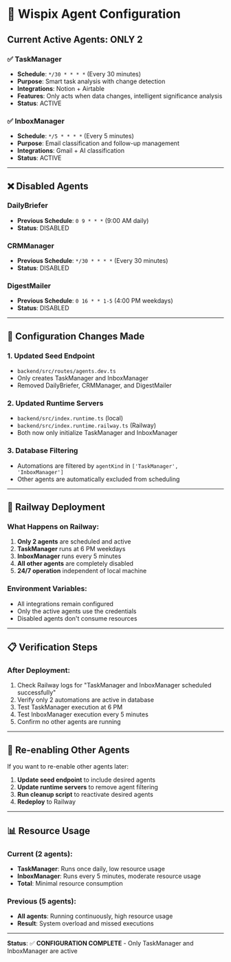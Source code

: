 # 🎯 Wispix Agent Configuration

## **Current Active Agents: ONLY 2**

### **✅ TaskManager**
- **Schedule**: `*/30 * * * *` (Every 30 minutes)
- **Purpose**: Smart task analysis with change detection
- **Integrations**: Notion + Airtable
- **Features**: Only acts when data changes, intelligent significance analysis
- **Status**: ACTIVE

### **✅ InboxManager**
- **Schedule**: `*/5 * * * *` (Every 5 minutes)
- **Purpose**: Email classification and follow-up management
- **Integrations**: Gmail + AI classification
- **Status**: ACTIVE

---

## **❌ Disabled Agents**

### **DailyBriefer**
- **Previous Schedule**: `0 9 * * *` (9:00 AM daily)
- **Status**: DISABLED

### **CRMManager**
- **Previous Schedule**: `*/30 * * * *` (Every 30 minutes)
- **Status**: DISABLED

### **DigestMailer**
- **Previous Schedule**: `0 16 * * 1-5` (4:00 PM weekdays)
- **Status**: DISABLED

---

## **🔧 Configuration Changes Made**

### **1. Updated Seed Endpoint**
- `backend/src/routes/agents.dev.ts`
- Only creates TaskManager and InboxManager
- Removed DailyBriefer, CRMManager, and DigestMailer

### **2. Updated Runtime Servers**
- `backend/src/index.runtime.ts` (local)
- `backend/src/index.runtime.railway.ts` (Railway)
- Both now only initialize TaskManager and InboxManager

### **3. Database Filtering**
- Automations are filtered by `agentKind` in `['TaskManager', 'InboxManager']`
- Other agents are automatically excluded from scheduling

---

## **🚀 Railway Deployment**

### **What Happens on Railway:**
1. **Only 2 agents** are scheduled and active
2. **TaskManager** runs at 6 PM weekdays
3. **InboxManager** runs every 5 minutes
4. **All other agents** are completely disabled
5. **24/7 operation** independent of local machine

### **Environment Variables:**
- All integrations remain configured
- Only the active agents use the credentials
- Disabled agents don't consume resources

---

## **📋 Verification Steps**

### **After Deployment:**
1. Check Railway logs for "TaskManager and InboxManager scheduled successfully"
2. Verify only 2 automations are active in database
3. Test TaskManager execution at 6 PM
4. Test InboxManager execution every 5 minutes
5. Confirm no other agents are running

---

## **🔄 Re-enabling Other Agents**

If you want to re-enable other agents later:

1. **Update seed endpoint** to include desired agents
2. **Update runtime servers** to remove agent filtering
3. **Run cleanup script** to reactivate desired agents
4. **Redeploy** to Railway

---

## **📊 Resource Usage**

### **Current (2 agents):**
- **TaskManager**: Runs once daily, low resource usage
- **InboxManager**: Runs every 5 minutes, moderate resource usage
- **Total**: Minimal resource consumption

### **Previous (5 agents):**
- **All agents**: Running continuously, high resource usage
- **Result**: System overload and missed executions

---

**Status**: ✅ **CONFIGURATION COMPLETE** - Only TaskManager and InboxManager are active

